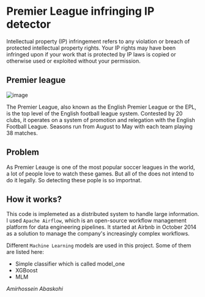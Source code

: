 # Premier League infringing IP detector

Intellectual property (IP) infringement refers to any violation or breach of protected intellectual property rights. Your IP rights may have been infringed upon if your work that is protected by IP laws is copied or otherwise used or exploited without your permission.

## Premier league
![image](https://user-images.githubusercontent.com/50926437/165137638-9359a8ce-6ebe-42cf-8604-dc70abe12ad6.png)

The Premier League, also known as the English Premier League or the EPL, is the top level of the English football league system. Contested by 20 clubs, it operates on a system of promotion and relegation with the English Football League. Seasons run from August to May with each team playing 38 matches.

## Problem
As Premier Leauge is one of the most popular soccer leagues in the world, a lot of people love to watch these games. But all of the does not intend to do it legally. So detecting these pople is so importnat.

## How it works?
This code is implemeted as a distributed system to handle large information. I used `Apache Airflow`, which is an open-source workflow management platform for data engineering pipelines. It started at Airbnb in October 2014 as a solution to manage the company's increasingly complex workflows.

Different `Machine Learning` models are used in this project. Some of them are listed here:
* Simple classifier which is called model_one
* XGBoost
* MLM


*Amirhossein Abaskohi*
